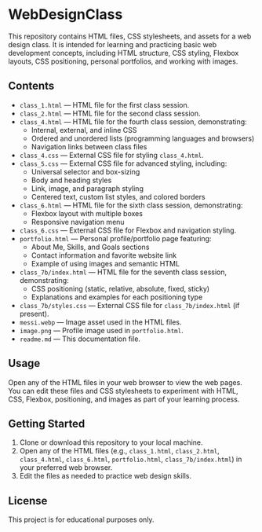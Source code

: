 # WebDesignClass

This repository contains HTML files, CSS stylesheets, and assets for a web design class. It is intended for learning and practicing basic web development concepts, including HTML structure, CSS styling, Flexbox layouts, CSS positioning, personal portfolios, and working with images.

## Contents

- `class_1.html` — HTML file for the first class session.
- `class_2.html` — HTML file for the second class session.
- `class_4.html` — HTML file for the fourth class session, demonstrating:
  - Internal, external, and inline CSS
  - Ordered and unordered lists (programming languages and browsers)
  - Navigation links between class files
- `class_4.css` — External CSS file for styling `class_4.html`.
- `class_5.css` — External CSS file for advanced styling, including:
  - Universal selector and box-sizing
  - Body and heading styles
  - Link, image, and paragraph styling
  - Centered text, custom list styles, and colored borders
- `class_6.html` — HTML file for the sixth class session, demonstrating:
  - Flexbox layout with multiple boxes
  - Responsive navigation menu
- `class_6.css` — External CSS file for Flexbox and navigation styling.
- `portfolio.html` — Personal profile/portfolio page featuring:
  - About Me, Skills, and Goals sections
  - Contact information and favorite website link
  - Example of using images and semantic HTML
- `class_7b/index.html` — HTML file for the seventh class session, demonstrating:
  - CSS positioning (static, relative, absolute, fixed, sticky)
  - Explanations and examples for each positioning type
- `class_7b/styles.css` — External CSS file for `class_7b/index.html` (if present).
- `messi.webp` — Image asset used in the HTML files.
- `image.png` — Profile image used in `portfolio.html`.
- `readme.md` — This documentation file.

## Usage

Open any of the HTML files in your web browser to view the web pages. You can edit these files and CSS stylesheets to experiment with HTML, CSS, Flexbox, positioning, and images as part of your learning process.

## Getting Started

1. Clone or download this repository to your local machine.
2. Open any of the HTML files (e.g., `class_1.html`, `class_2.html`, `class_4.html`, `class_6.html`, `portfolio.html`, `class_7b/index.html`) in your preferred web browser.
3. Edit the files as needed to practice web design skills.

## License

This project is for educational purposes only.
